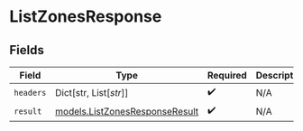 # ListZonesResponse


## Fields

| Field                                                                  | Type                                                                   | Required                                                               | Description                                                            |
| ---------------------------------------------------------------------- | ---------------------------------------------------------------------- | ---------------------------------------------------------------------- | ---------------------------------------------------------------------- |
| `headers`                                                              | Dict[str, List[*str*]]                                                 | :heavy_check_mark:                                                     | N/A                                                                    |
| `result`                                                               | [models.ListZonesResponseResult](../models/listzonesresponseresult.md) | :heavy_check_mark:                                                     | N/A                                                                    |